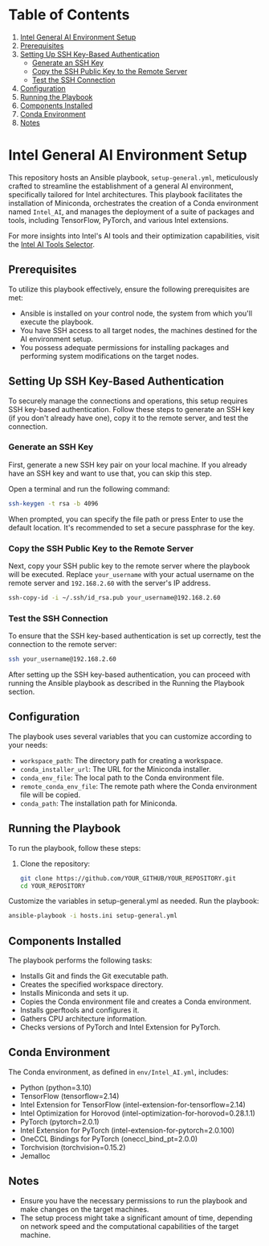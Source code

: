 # Table of Contents
1. [Intel General AI Environment Setup](#intel-general-ai-environment-setup)
2. [Prerequisites](#prerequisites)
3. [Setting Up SSH Key-Based Authentication](#setting-up-ssh-key-based-authentication)
   - [Generate an SSH Key](#generate-an-ssh-key)
   - [Copy the SSH Public Key to the Remote Server](#copy-the-ssh-public-key-to-the-remote-server)
   - [Test the SSH Connection](#test-the-ssh-connection)
4. [Configuration](#configuration)
5. [Running the Playbook](#running-the-playbook)
6. [Components Installed](#components-installed)
7. [Conda Environment](#conda-environment)
8. [Notes](#notes)

# Intel General AI Environment Setup

This repository hosts an Ansible playbook, `setup-general.yml`, meticulously crafted to streamline the establishment of a general AI environment, specifically tailored for Intel architectures. This playbook facilitates the installation of Miniconda, orchestrates the creation of a Conda environment named `Intel_AI`, and manages the deployment of a suite of packages and tools, including TensorFlow, PyTorch, and various Intel extensions.

For more insights into Intel's AI tools and their optimization capabilities, visit the [Intel AI Tools Selector](https://www.intel.com/content/www/us/en/developer/tools/oneapi/ai-tools-selector.html).



## Prerequisites

To utilize this playbook effectively, ensure the following prerequisites are met:

- Ansible is installed on your control node, the system from which you'll execute the playbook.
- You have SSH access to all target nodes, the machines destined for the AI environment setup.
- You possess adequate permissions for installing packages and performing system modifications on the target nodes.

## Setting Up SSH Key-Based Authentication

To securely manage the connections and operations, this setup requires SSH key-based authentication. Follow these steps to generate an SSH key (if you don't already have one), copy it to the remote server, and test the connection.

### Generate an SSH Key

First, generate a new SSH key pair on your local machine. If you already have an SSH key and want to use that, you can skip this step.

Open a terminal and run the following command:

```bash
ssh-keygen -t rsa -b 4096
```
When prompted, you can specify the file path or press Enter to use the default location. It's recommended to set a secure passphrase for the key.

### Copy the SSH Public Key to the Remote Server
Next, copy your SSH public key to the remote server where the playbook will be executed. Replace ```your_username``` with your actual username on the remote server and `192.168.2.60` with the server's IP address.

```bash
ssh-copy-id -i ~/.ssh/id_rsa.pub your_username@192.168.2.60
```

### Test the SSH Connection
To ensure that the SSH key-based authentication is set up correctly, test the connection to the remote server:
```bash
ssh your_username@192.168.2.60
```
After setting up the SSH key-based authentication, you can proceed with running the Ansible playbook as described in the Running the Playbook section.

## Configuration

The playbook uses several variables that you can customize according to your needs:

- `workspace_path`: The directory path for creating a workspace.
- `conda_installer_url`: The URL for the Miniconda installer.
- `conda_env_file`: The local path to the Conda environment file.
- `remote_conda_env_file`: The remote path where the Conda environment file will be copied.
- `conda_path`: The installation path for Miniconda.

## Running the Playbook

To run the playbook, follow these steps:

1. Clone the repository:

   ```bash
   git clone https://github.com/YOUR_GITHUB/YOUR_REPOSITORY.git
   cd YOUR_REPOSITORY
   ```
   
Customize the variables in setup-general.yml as needed.
Run the playbook:
```bash
ansible-playbook -i hosts.ini setup-general.yml 
```

## Components Installed

The playbook performs the following tasks:
- Installs Git and finds the Git executable path.
- Creates the specified workspace directory.
- Installs Miniconda and sets it up.
- Copies the Conda environment file and creates a Conda environment.
- Installs gperftools and configures it.
- Gathers CPU architecture information.
- Checks versions of PyTorch and Intel Extension for PyTorch.

## Conda Environment
The Conda environment, as defined in ```env/Intel_AI.yml```, includes:
- Python (python=3.10)
- TensorFlow (tensorflow=2.14) 
- Intel Extension for TensorFlow (intel-extension-for-tensorflow=2.14)
- Intel Optimization for Horovod (intel-optimization-for-horovod=0.28.1.1)
- PyTorch (pytorch=2.0.1)
- Intel Extension for PyTorch (intel-extension-for-pytorch=2.0.100)
- OneCCL Bindings for PyTorch (oneccl_bind_pt=2.0.0)
- Torchvision (torchvision=0.15.2)
- Jemalloc

## Notes
- Ensure you have the necessary permissions to run the playbook and make changes on the target machines.
- The setup process might take a significant amount of time, depending on network speed and the computational capabilities of the target machine.

